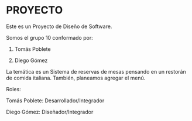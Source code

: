 # PROYECTO
Este es un Proyecto de Diseño de Software.

Somos el grupo 10 conformado por:

1. Tomás Poblete

2. Diego Gómez

La temática es un Sistema de reservas de mesas pensando en un restorán de comida italiana. También, planeamos agregar el menú.

Roles:

Tomás Poblete: Desarrollador/Integrador

Diego Gómez: Diseñador/Integrador
